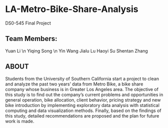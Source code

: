 # LA-Metro-Bike-Share-Analysis
DS0-545 Final Project
## Team Members:
Yuan Li \n
Yiqing Song \n
Yin Wang
Jialu Lu
Haoyi Su
Shentan Zhang

## ABOUT
Students from the University of Southern California start a project to clean and analyze the past two years’ data from Metro Bike, a bike share company whose business is in Greater Los Angeles area. The objective of this study is to find out the company’s current problems and opportunities in general operation, bike allocation, client behavior, pricing strategy and new bike introduction by implementing exploratory data analysis with statistical computing and data visualization methods. Finally, based on the findings of this study, detailed recommendations are proposed and the plan for future work is made.
